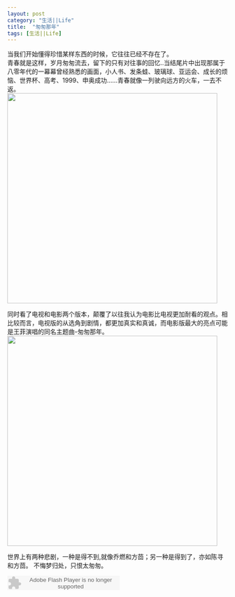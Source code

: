 ```yaml
---
layout: post
category: "生活||Life"
title:  "匆匆那年"
tags: [生活||Life] 
---
```

当我们开始懂得珍惜某样东西的时候，它往往已经不存在了。  
青春就是这样，岁月匆匆流去，留下的只有对往事的回忆..当结尾片中出现那属于八零年代的一幕幕曾经熟悉的画面，小人书、发条蛙、玻璃球、亚运会、成长的烦恼、世界杯、高考、1999、申奥成功......青春就像一列驶向远方的火车，一去不返。   
<img src="http://ww1.sinaimg.cn/large/4df62ff3gw1eoh7z2iv2ej20go0b3adg.jpg" width=480px>  

同时看了电视和电影两个版本，颠覆了以往我认为电影比电视更加耐看的观点。相比较而言，电视版的从选角到剧情，都更加真实和真诚，而电影版最大的亮点可能是王菲演唱的同名主题曲-匆匆那年。   
<img src="http://ww2.sinaimg.cn/large/4df62ff3gw1eoh7z6amzuj20pl06fwfv.jpg" width=480px>  

世界上有两种悲剧，一种是得不到,就像乔燃和方茴；另一种是得到了，亦如陈寻和方茴。   不悔梦归处，只恨太匆匆。  

<embed src="http://www.xiami.com/widget/0_1773679434/singlePlayer.swf" type="application/x-shockwave-flash" width="257" height="33" wmode="transparent"></embed>
